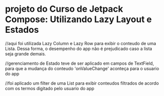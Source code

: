 # projeto do Curso de Jetpack Compose: Utilizando Lazy Layout e Estados

//aqui foi utilizada Lazy Column e Lazy Row para exibir o conteudo de uma Lista. Dessa forma, o desempenho do app não é prejudicado caso a lista seja grande demais.

//gerenciamento de Estado teve de ser aplicado em campos de TextField, para que a mudança do conteudo 'onValueChange' aconteça para o usuario do app

//foi aplicado um filter de uma List para exibir conteudos filtrados de acordo com os termos digitado pelo usuario do app
